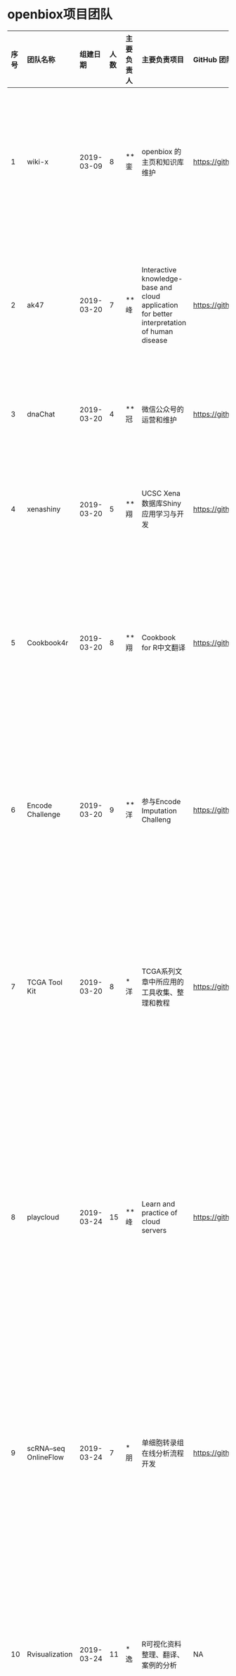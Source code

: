 
<!-- README.md is generated from README.Rmd. Please edit that file -->
openbiox项目团队
================

| 序号 | 团队名称             | 组建日期   | 人数 | 主要负责人 | 主要负责项目                                                                                | GitHub 团队链接                                           | GitHub 项目链接                                           |                                                   成员名单                                                   |
|:-----|:---------------------|:-----------|:-----|:-----------|:--------------------------------------------------------------------------------------------|:----------------------------------------------------------|:----------------------------------------------------------|:------------------------------------------------------------------------------------------------------------:|
| 1    | wiki-x               | 2019-03-09 | 8    | \*\*銮     | openbiox 的主页和知识库维护                                                                 | <https://github.com/orgs/openbiox/teams/wiki-x>           | <https://github.com/openbiox/openbiox-wiki>               |                             \*\*峰，\*\*銮，\*飞，\*\*翔，\*洋，\*凯，\*敏，\*超                             |
| 2    | ak47                 | 2019-03-20 | 7    | \*\*峰     | Interactive knowledge-base and cloud application for better interpretation of human disease | <https://github.com/orgs/openbiox/teams/ak47>             | /                                                         |                             \*\*峰，\*\*涛，\*\*增，\*\*泽，\*\*然，\*佩，\*\*鹏                             |
| 3    | dnaChat              | 2019-03-20 | 4    | \*\*冠     | 微信公众号的运营和维护                                                                      | <https://github.com/orgs/openbiox/teams/dnachat>          | <https://github.com/orgs/openbiox/projects/6>             |                                         \*\*冠，\*海，\*\*佳，\*\*美                                         |
| 4    | xenashiny            | 2019-03-20 | 5    | \*\*翔     | UCSC Xena数据库Shiny应用学习与开发                                                          | <https://github.com/orgs/openbiox/teams/xenashiny>        | <https://github.com/openbiox/XenaShiny>                   |                                    \*\*翔，\*飞，\*逸，\*\*飞，\*胤，\*恺                                    |
| 5    | Cookbook4r           | 2019-03-20 | 8    | \*\*翔     | Cookbook for R中文翻译                                                                      | <https://github.com/orgs/openbiox/teams/cookbook4r>       | <https://github.com/openbiox/Cookbook-for-R-Chinese>      |                           \*\*翔，\*飞，\*\*珊，\*\*丽，\*\*美，\*逸，\*芮，\*\*颖                           |
| 6    | Encode Challenge     | 2019-03-20 | 9    | \*\*洋     | 参与Encode Imputation Challeng                                                              | <https://github.com/orgs/openbiox/teams/encodechallenge/> | <https://github.com/openbiox/ENCODE-Challenge>            |                       \*\*洋，\*\*泽，\*\*增，\*\*濤，\*\*龙，\*洋，\*朋，\*漾，\*\*喆                       |
| 7    | TCGA Tool Kit        | 2019-03-20 | 8    | \*洋       | TCGA系列文章中所应用的工具收集、整理和教程                                                  | <https://github.com/orgs/openbiox/teams/encodechallenge/> | <https://github.com/orgs/openbiox/teams/encodechallenge/> |                       \*洋，\*\*鑫，\*\*鹏，\*敏，\*旺，\*\*彬，\*\*然，\*\*然，\*\*楠                       |
| 8    | playcloud            | 2019-03-24 | 15   | \*\*峰     | Learn and practice of cloud servers                                                         | <https://github.com/orgs/openbiox/teams/playcloud>        | <https://github.com/orgs/openbiox/projects/9>             | \*\*峰，\*\*銮，\*\*濤，\*凯，\*敏，\*\*珊，\*\*增，\*\*彤，\*\*琪，\*\*娜，\*楠，\*\*美，\*洋，\*\*波，\*逸 |
| 9    | scRNA–seq OnlineFlow | 2019-03-24 | 7    | \*朋       | 单细胞转录组在线分析流程开发                                                                | <https://github.com/orgs/openbiox/teams/single-cell-geek> | <https://github.com/openbiox/scRNA-seq-OnlineFlow>        |                      \*朋，\*\*鑫，\*\*增，\*晨，\*\*涛，\*雨，\*\*泽，\*琪，\*超，\*漾                      |
| 10   | Rvisualization       | 2019-03-24 | 11   | \*逸       | R可视化资料整理、翻译、案例的分析                                                           | NA                                                        | <https://github.com/orgs/openbiox/projects/8>             |                 \*逸，\*\*然，\*凯，\*也，\*敏，\*海，\*\*濤，\*\*婷，\*\*娜，\*\*波，\*\*旭                 |
